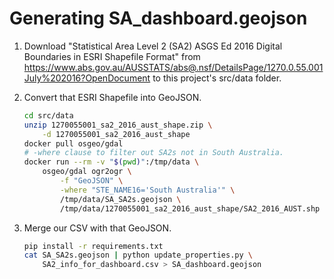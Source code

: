 
# Generating SA_dashboard.geojson

1. Download "Statistical Area Level 2 (SA2) ASGS Ed 2016 Digital Boundaries in ESRI Shapefile Format" from https://www.abs.gov.au/AUSSTATS/abs@.nsf/DetailsPage/1270.0.55.001July%202016?OpenDocument to this project's src/data folder.

2. Convert that ESRI Shapefile into GeoJSON.

    ```sh
    cd src/data
    unzip 1270055001_sa2_2016_aust_shape.zip \
        -d 1270055001_sa2_2016_aust_shape
    docker pull osgeo/gdal
    # -where clause to filter out SA2s not in South Australia.
    docker run --rm -v "$(pwd)":/tmp/data \
        osgeo/gdal ogr2ogr \
            -f "GeoJSON" \
            -where "STE_NAME16='South Australia'" \
            /tmp/data/SA_SA2s.geojson \
            /tmp/data/1270055001_sa2_2016_aust_shape/SA2_2016_AUST.shp
    ```

3. Merge our CSV with that GeoJSON.

    ```sh
    pip install -r requirements.txt
    cat SA_SA2s.geojson | python update_properties.py \
        SA2_info_for_dashboard.csv > SA_dashboard.geojson
    ```
